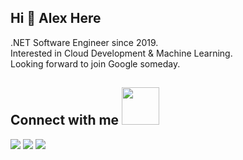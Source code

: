 ## Hi 👋 Alex Here

.NET Software Engineer since 2019.  
Interested in Cloud Development & Machine Learning.  
Looking forward to join Google someday.
  
## Connect with me <img src="https://media.giphy.com/media/LnQjpWaON8nhr21vNW/giphy.gif" width="60">
<a href="https://www.linkedin.com/in/iamdoktor"><img src="https://img.shields.io/badge/LinkedIn-0077B5?style=for-the-badge&logo=linkedin&logoColor=white"></a>
<a href="https://twitter.com/iamthedoktor"><img src="https://img.shields.io/badge/Twitter-1DA1F2?style=for-the-badge&logo=twitter&logoColor=white"></a>
<a href="mailto:doktorhere@gmail.com"><img src="https://img.shields.io/badge/Gmail-D14836?style=for-the-badge&logo=gmail&logoColor=white"></a>
  
